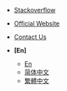 <!-- _navbar.md -->

- [Stackoverflow](https://stackoverflow.com/questions/tagged/ttqm)
- [Official Website](https://ttqm.app)
- [Contact Us](mailto:support@ttqm.app)

- **[En]**
  - [En](/en/)
  - [简体中文](/zh-cn/)
  - [繁體中文](/zh-tw/)
